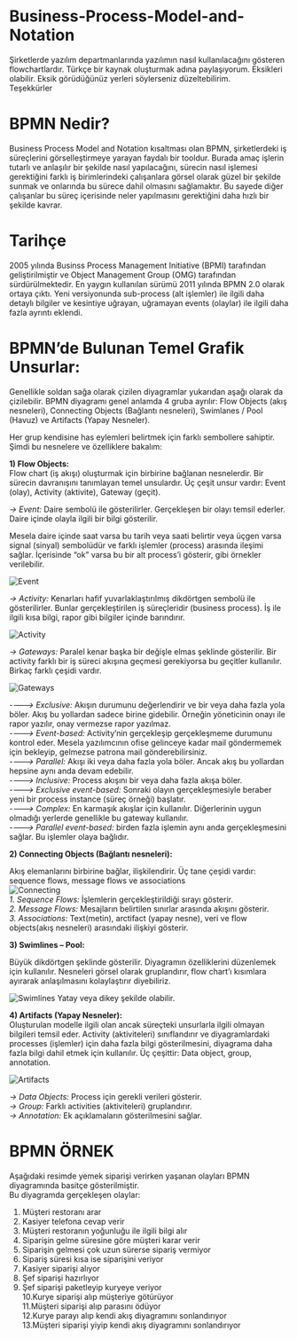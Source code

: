 # Business-Process-Model-and-Notation  
Şirketlerde yazılım departmanlarında yazılımın nasıl kullanılacağını gösteren flowchartlardır. Türkçe bir kaynak oluşturmak adına paylaşıyorum.
Eksikleri olabilir. Eksik görüdüğünüz yerleri söylerseniz düzeltebilirim.  
Teşekkürler

# BPMN Nedir?  
Business Process Model and Notation kısaltması olan BPMN, şirketlerdeki iş süreçlerini görselleştirmeye yarayan faydalı bir tooldur. Burada amaç işlerin tutarlı ve anlaşılır bir şekilde nasıl yapılacağını, sürecin nasıl işlemesi gerektiğini farklı iş birimlerindeki çalışanlara görsel olarak güzel bir şekilde sunmak ve onlarında bu sürece dahil olmasını sağlamaktır. Bu sayede diğer çalışanlar bu süreç içerisinde neler yapılmasını gerektiğini daha hızlı bir şekilde kavrar.  
  
# Tarihçe  
  
2005 yılında Businss Process Management Initiative (BPMI) tarafından geliştirilmiştir ve Object Management Group (OMG) tarafından sürdürülmektedir. En yaygın kullanılan sürümü 2011 yılında BPMN 2.0 olarak ortaya çıktı. Yeni versiyonunda sub-process (alt işlemler) ile ilgili daha detaylı bilgiler ve kesintiye uğrayan, uğramayan events (olaylar) ile ilgili daha fazla ayrıntı eklendi.
  
  # BPMN’de Bulunan Temel Grafik Unsurlar:
Genellikle soldan sağa olarak çizilen diyagramlar yukarıdan aşağı olarak da çizilebilir. BPMN diyagramı genel anlamda 4 gruba ayrılır: Flow Objects (akış nesneleri), Connecting Objects (Bağlantı nesneleri), Swimlanes / Pool (Havuz) ve Artifacts (Yapay Nesneler).

Her grup kendisine has eylemleri belirtmek için farklı sembollere sahiptir. Şimdi bu nesnelere ve özelliklere bakalım:
  
  **1) Flow Objects:**  
  Flow chart (iş akışı) oluşturmak için birbirine bağlanan nesnelerdir. Bir sürecin davranışını tanımlayan temel unsulardır. Üç çeşit unsur vardır: Event (olay), Activity (aktivite), Gateway (geçit).  

  *-> Event:* Daire sembolü ile gösterilirler. Gerçekleşen bir olayı temsil ederler. Daire içinde olayla ilgili bir bilgi gösterilir.
  
  Mesela daire içinde saat varsa bu tarih veya saati belirtir veya üçgen varsa signal (sinyal) sembolüdür ve farklı işlemler (process) arasında ileşimi sağlar. İçerisinde “ok” varsa bu bir alt process’i gösterir, gibi örnekler verilebilir.

![Event](http://ayusatelli.com/wp-content/uploads/2019/08/event.png "Event")  

  *-> Activity:* Kenarları hafif yuvarlaklaştırılmış dikdörtgen sembolü ile gösterilirler. Bunlar gerçekleştirilen iş süreçleridir (business process). İş ile ilgili kısa bilgi, rapor gibi bilgiler içinde barındırır.
  
  ![Activity](http://ayusatelli.com/wp-content/uploads/2019/08/activ2.png "Activity")

  *-> Gateways:* Paralel kenar başka bir değişle elmas şeklinde gösterilir. Bir activity farklı bir iş süreci akışına geçmesi gerekiyorsa bu geçitler kullanılır. Birkaç farklı çeşidi vardır.
  
  ![Gateways](http://ayusatelli.com/wp-content/uploads/2019/09/gateways.png "Gateways")
  
   *---->  Exclusive:* Akışın durumunu değerlendirir ve bir veya daha fazla yola böler. Akış bu yollardan sadece birine gidebilir. Örneğin yöneticinin onayı ile rapor yazılır, onay vermezse rapor yazılmaz.  
   *---->  Event-based:* Activity’nin gerçekleşip gerçekleşmeme durumunu kontrol eder. Mesela yazılımcının ofise gelinceye kadar mail göndermemek için bekleyip, gelmezse patrona mail gönderebilirsiniz.  
   *---->  Parallel:* Akışı iki veya daha fazla yola böler. Ancak akış bu yollardan hepsine aynı anda devam edebilir.  
   *---->   Inclusive:* Process akışını bir veya daha fazla akışa böler.  
   *---->   Exclusive event-based:* Sonraki olayın gerçekleşmesiyle beraber yeni bir process instance (süreç örneği) başlatır.  
   *---->   Complex:* En karmaşık akışlar için kullanılır. Diğerlerinin uygun olmadığı yerlerde genellikle bu gateway kullanılır.  
   *---->   Parallel event-based:* birden fazla işlemin aynı anda gerçekleşmesini sağlar. Bu işlemler olaya bağlıdır.  

  
  **2) Connecting Objects (Bağlantı nesneleri):**

Akış elemanlarını birbirine bağlar, ilişkilendirir. Üç tane çeşidi vardır: sequence flows, message flows ve associations   
  ![Connecting](http://ayusatelli.com/wp-content/uploads/2019/08/connect.png "Connecting Objects")  
*1. Sequence Flows:* İşlemlerin gerçekleştirildiği sırayı gösterir.  
*2. Message Flows:* Mesajların belirtilen sınırlar arasında akışını gösterir.  
*3. Associations:* Text(metin), arctifact (yapay nesne), veri ve flow objects(akış nesneleri) arasındaki ilişkiyi gösterir.  
  
 **3) Swimlines – Pool:**
 
 Büyük dikdörtgen şeklinde gösterilir. Diyagramın özelliklerini düzenlemek için kullanılır. Nesneleri görsel olarak gruplandırır, flow chart’ı kısımlara ayırarak anlaşılmasını kolaylaştırır diyebiliriz.  
 
  ![Swimlines](http://ayusatelli.com/wp-content/uploads/2019/08/pool.png "Swimlines") Yatay veya dikey şekilde olabilir.  
 
 
 **4) Artifacts (Yapay Nesneler):**  
 Oluşturulan modelle ilgili olan ancak süreçteki unsurlarla ilgili olmayan bilgileri temsil eder. Activity (aktiviteleri) sınıflandırır ve diyagramlardaki processes (işlemler) için daha fazla bilgi gösterilmesini, diyagrama daha fazla bilgi dahil etmek için kullanılır. Üç çeşittir: Data object, group, annotation.  
 
  ![Artifacts](http://ayusatelli.com/wp-content/uploads/2019/08/artifactt.png "Artifacts")
  
   *-> Data Objects:* Process için gerekli verileri gösterir.  
   *-> Group:* Farklı activities (aktiviteleri) gruplandırır.  
   *-> Annotation:* Ek açıklamaların gösterilmesini sağlar.  

 
 # BPMN ÖRNEK
 Aşağıdaki resimde yemek siparişi verirken yaşanan olayları BPMN diyagramında basitçe gösterilmiştir.  
Bu diyagramda gerçekleşen olaylar:  
  1. Müşteri restoranı arar  
  2. Kasiyer telefona cevap verir  
  3. Müşteri restoranın yoğunluğu ile ilgili bilgi alır  
  4. Siparişin gelme süresine göre müşteri karar verir  
  5. Siparişin gelmesi çok uzun sürerse sipariş vermiyor  
  6. Sipariş süresi kısa ise siparişini veriyor  
  7. Kasiyer siparişi alıyor  
  8. Şef siparişi hazırlıyor  
  9. Şef siparişi paketleyip kuryeye veriyor  
10.Kurye siparişi alıp müşteriye götürüyor  
11.Müşteri siparişi alıp parasını ödüyor  
12.Kurye parayı alıp kendi akış diyagramını sonlandırıyor  
13.Müşteri siparişi yiyip kendi akış diyagramını sonlandırıyor  

